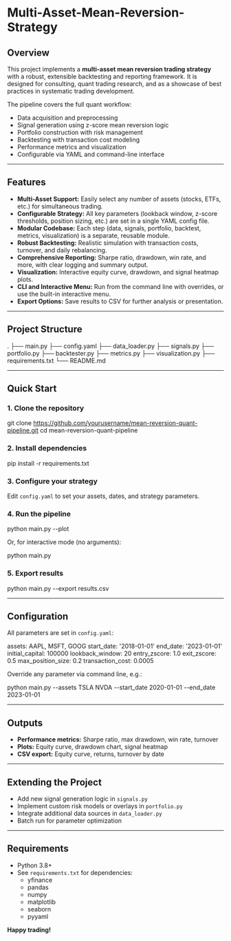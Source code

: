 # Multi-Asset-Mean-Reversion-Strategy

## Overview

This project implements a **multi-asset mean reversion trading strategy** with a robust, extensible backtesting and reporting framework. It is designed for consulting, quant trading research, and as a showcase of best practices in systematic trading development.

The pipeline covers the full quant workflow:
- Data acquisition and preprocessing
- Signal generation using z-score mean reversion logic
- Portfolio construction with risk management
- Backtesting with transaction cost modeling
- Performance metrics and visualization
- Configurable via YAML and command-line interface

---

## Features

- **Multi-Asset Support:** Easily select any number of assets (stocks, ETFs, etc.) for simultaneous trading.
- **Configurable Strategy:** All key parameters (lookback window, z-score thresholds, position sizing, etc.) are set in a single YAML config file.
- **Modular Codebase:** Each step (data, signals, portfolio, backtest, metrics, visualization) is a separate, reusable module.
- **Robust Backtesting:** Realistic simulation with transaction costs, turnover, and daily rebalancing.
- **Comprehensive Reporting:** Sharpe ratio, drawdown, win rate, and more, with clear logging and summary output.
- **Visualization:** Interactive equity curve, drawdown, and signal heatmap plots.
- **CLI and Interactive Menu:** Run from the command line with overrides, or use the built-in interactive menu.
- **Export Options:** Save results to CSV for further analysis or presentation.

---

## Project Structure

.
├── main.py
├── config.yaml
├── data_loader.py
├── signals.py
├── portfolio.py
├── backtester.py
├── metrics.py
├── visualization.py
├── requirements.txt
└── README.md


---

## Quick Start

### 1. Clone the repository

git clone https://github.com/yourusername/mean-reversion-quant-pipeline.git
cd mean-reversion-quant-pipeline


### 2. Install dependencies

pip install -r requirements.txt


### 3. Configure your strategy

Edit `config.yaml` to set your assets, dates, and strategy parameters.

### 4. Run the pipeline

python main.py --plot


Or, for interactive mode (no arguments):

python main.py


### 5. Export results

python main.py --export results.csv


---

## Configuration

All parameters are set in `config.yaml`:

assets: AAPL, MSFT, 
GOOG
start_date: '2018-01-01'
end_date: '2023-01-01'
initial_capital: 100000
lookback_window: 20
entry_zscore: 1.0
exit_zscore: 0.5
max_position_size: 0.2
transaction_cost: 0.0005

Override any parameter via command line, e.g.:

python main.py --assets TSLA NVDA --start_date 2020-01-01 --end_date 2023-01-01


---

## Outputs

- **Performance metrics:** Sharpe ratio, max drawdown, win rate, turnover
- **Plots:** Equity curve, drawdown chart, signal heatmap
- **CSV export:** Equity curve, returns, turnover by date

---

## Extending the Project

- Add new signal generation logic in `signals.py`
- Implement custom risk models or overlays in `portfolio.py`
- Integrate additional data sources in `data_loader.py`
- Batch run for parameter optimization

---

## Requirements

- Python 3.8+
- See `requirements.txt` for dependencies:
  - yfinance
  - pandas
  - numpy
  - matplotlib
  - seaborn
  - pyyaml

**Happy trading!**

